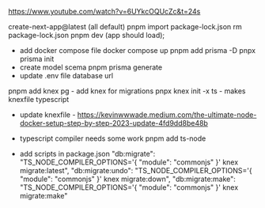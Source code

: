 https://www.youtube.com/watch?v=6UYkcOQUcZc&t=24s

create-next-app@latest (all default)
pnpm import package-lock.json
rm package-lock.json
pnpm dev (app should load);
- add docker compose file
docker compose up
pnpm add prisma -D
pnpx prisma init
- create model scema
pnpm prisma generate
- update .env file database url

pnpm add knex pg    - add knex for migrations
pnpx knex init -x ts   - makes knexfile typescript
- update knexfile - https://kevinwwwade.medium.com/the-ultimate-node-docker-setup-step-by-step-2023-update-4fd9dd8be48b

- typescript compiler needs some work
pnpm add ts-node
- add scripts in package.json
    "db:migrate": "TS_NODE_COMPILER_OPTIONS='{ \"module\": \"commonjs\" }' knex migrate:latest",
    "db:migrate:undo": "TS_NODE_COMPILER_OPTIONS='{ \"module\": \"commonjs\" }' knex migrate:down",
    "db:migrate:make": "TS_NODE_COMPILER_OPTIONS='{ \"module\": \"commonjs\" }' knex migrate:make"

